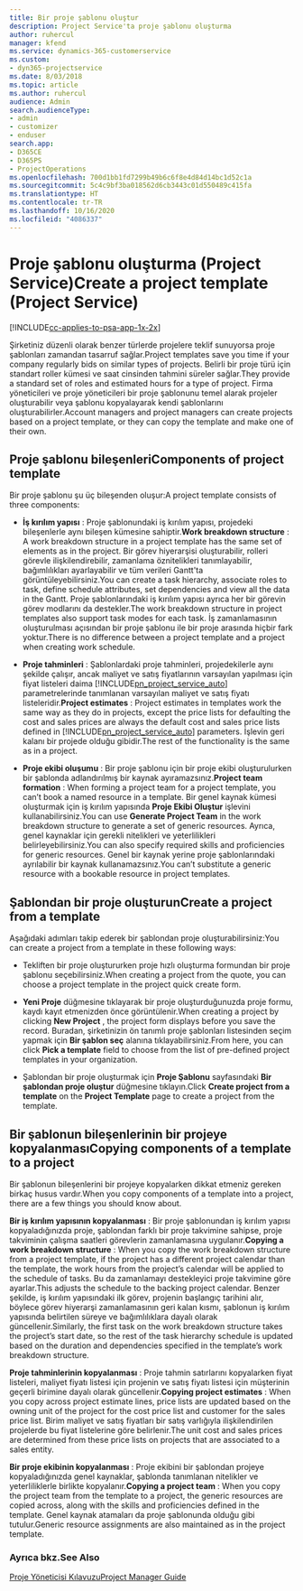 ```yaml
---
title: Bir proje şablonu oluştur
description: Project Service'ta proje şablonu oluşturma
author: ruhercul
manager: kfend
ms.service: dynamics-365-customerservice
ms.custom:
- dyn365-projectservice
ms.date: 8/03/2018
ms.topic: article
ms.author: ruhercul
audience: Admin
search.audienceType:
- admin
- customizer
- enduser
search.app:
- D365CE
- D365PS
- ProjectOperations
ms.openlocfilehash: 700d1bb1fd7299b49b6c6f8e4d84d14bc1d52c1a
ms.sourcegitcommit: 5c4c9bf3ba018562d6cb3443c01d550489c415fa
ms.translationtype: HT
ms.contentlocale: tr-TR
ms.lasthandoff: 10/16/2020
ms.locfileid: "4086337"
---
```

# <a name="create-a-project-template-project-service"></a><span data-ttu-id="4cd0b-103">Proje şablonu oluşturma (Project Service)</span><span class="sxs-lookup"><span data-stu-id="4cd0b-103">Create a project template (Project Service)</span></span>

[!INCLUDE[cc-applies-to-psa-app-1x-2x](../includes/cc-applies-to-psa-app-1x-2x.md)]

<span data-ttu-id="4cd0b-104">Şirketiniz düzenli olarak benzer türlerde projelere teklif sunuyorsa proje şablonları zamandan tasarruf sağlar.</span><span class="sxs-lookup"><span data-stu-id="4cd0b-104">Project templates save you time if your company regularly bids on similar types of projects.</span></span> <span data-ttu-id="4cd0b-105">Belirli bir proje türü için standart roller kümesi ve saat cinsinden tahmini süreler sağlar.</span><span class="sxs-lookup"><span data-stu-id="4cd0b-105">They provide a standard set of roles and estimated hours for a type of project.</span></span> <span data-ttu-id="4cd0b-106">Firma yöneticileri ve proje yöneticileri bir proje şablonunu temel alarak projeler oluşturabilir veya şablonu kopyalayarak kendi şablonlarını oluşturabilirler.</span><span class="sxs-lookup"><span data-stu-id="4cd0b-106">Account managers and project managers can create projects based on a project template, or they can copy the template and make one of their own.</span></span>  
  
## <a name="components-of-project-template"></a><span data-ttu-id="4cd0b-107">Proje şablonu bileşenleri</span><span class="sxs-lookup"><span data-stu-id="4cd0b-107">Components of project template</span></span>
 <span data-ttu-id="4cd0b-108">Bir proje şablonu şu üç bileşenden oluşur:</span><span class="sxs-lookup"><span data-stu-id="4cd0b-108">A project template consists of three components:</span></span>  
  
- <span data-ttu-id="4cd0b-109">**İş kırılım yapısı** : Proje şablonundaki iş kırılım yapısı, projedeki bileşenlerle aynı bileşen kümesine sahiptir.</span><span class="sxs-lookup"><span data-stu-id="4cd0b-109">**Work breakdown structure** : A work breakdown structure in a project template has the same set of elements as in the project.</span></span> <span data-ttu-id="4cd0b-110">Bir görev hiyerarşisi oluşturabilir, rolleri görevle ilişkilendirebilir, zamanlama öznitelikleri tanımlayabilir, bağımlılıkları ayarlayabilir ve tüm verileri Gantt'ta görüntüleyebilirsiniz.</span><span class="sxs-lookup"><span data-stu-id="4cd0b-110">You can create a task hierarchy, associate roles to task, define schedule attributes, set dependencies and view all the data in the Gantt.</span></span> <span data-ttu-id="4cd0b-111">Proje şablonlarındaki iş kırılım yapısı ayrıca her bir görevin görev modlarını da destekler.</span><span class="sxs-lookup"><span data-stu-id="4cd0b-111">The work breakdown structure in project templates also support task modes for each task.</span></span> <span data-ttu-id="4cd0b-112">İş zamanlamasının oluşturulması açısından bir proje şablonu ile bir proje arasında hiçbir fark yoktur.</span><span class="sxs-lookup"><span data-stu-id="4cd0b-112">There is no difference between a project template and a project when creating work schedule.</span></span>  
  
- <span data-ttu-id="4cd0b-113">**Proje tahminleri** : Şablonlardaki proje tahminleri, projedekilerle aynı şekilde çalışır, ancak maliyet ve satış fiyatlarının varsayılan yapılması için fiyat listeleri daima [!INCLUDE[pn_project_service_auto](../includes/pn-project-service-auto.md)] parametrelerinde tanımlanan varsayılan maliyet ve satış fiyatı listeleridir.</span><span class="sxs-lookup"><span data-stu-id="4cd0b-113">**Project estimates** : Project estimates in templates work the same way as they do in projects, except the price lists for defaulting the cost and sales prices are always the default cost and sales price lists defined in [!INCLUDE[pn_project_service_auto](../includes/pn-project-service-auto.md)] parameters.</span></span> <span data-ttu-id="4cd0b-114">İşlevin geri kalanı bir projede olduğu gibidir.</span><span class="sxs-lookup"><span data-stu-id="4cd0b-114">The rest of the functionality is the same as in a project.</span></span>  
  
- <span data-ttu-id="4cd0b-115">**Proje ekibi oluşumu** : Bir proje şablonu için bir proje ekibi oluşturulurken bir şablonda adlandırılmış bir kaynak ayıramazsınız.</span><span class="sxs-lookup"><span data-stu-id="4cd0b-115">**Project team formation** : When forming a project team for a project template, you can’t book a named resource in a template.</span></span> <span data-ttu-id="4cd0b-116">Bir genel kaynak kümesi oluşturmak için iş kırılım yapısında **Proje Ekibi Oluştur** işlevini kullanabilirsiniz.</span><span class="sxs-lookup"><span data-stu-id="4cd0b-116">You can use **Generate Project Team** in the work breakdown structure to generate a set of generic resources.</span></span> <span data-ttu-id="4cd0b-117">Ayrıca, genel kaynaklar için gerekli nitelikleri ve yeterlilikleri belirleyebilirsiniz.</span><span class="sxs-lookup"><span data-stu-id="4cd0b-117">You can also specify required skills and proficiencies for generic resources.</span></span> <span data-ttu-id="4cd0b-118">Genel bir kaynak yerine proje şablonlarındaki ayrılabilir bir kaynak kullanamazsınız.</span><span class="sxs-lookup"><span data-stu-id="4cd0b-118">You can’t substitute a generic resource with a bookable resource in project templates.</span></span>  
  
## <a name="create-a-project-from-a-template"></a><span data-ttu-id="4cd0b-119">Şablondan bir proje oluşturun</span><span class="sxs-lookup"><span data-stu-id="4cd0b-119">Create a project from a template</span></span>  
 <span data-ttu-id="4cd0b-120">Aşağıdaki adımları takip ederek bir şablondan proje oluşturabilirsiniz:</span><span class="sxs-lookup"><span data-stu-id="4cd0b-120">You can create a project from a template in these following ways:</span></span>  
  
-   <span data-ttu-id="4cd0b-121">Tekliften bir proje oluştururken proje hızlı oluşturma formundan bir proje şablonu seçebilirsiniz.</span><span class="sxs-lookup"><span data-stu-id="4cd0b-121">When creating a project from the quote, you can choose a project template in the project quick create form.</span></span>  
  
-   <span data-ttu-id="4cd0b-122">**Yeni Proje** düğmesine tıklayarak bir proje oluşturduğunuzda proje formu, kaydı kayıt etmenizden önce görüntülenir.</span><span class="sxs-lookup"><span data-stu-id="4cd0b-122">When creating a project by clicking **New Project** , the project form displays before you save the record.</span></span> <span data-ttu-id="4cd0b-123">Buradan, şirketinizin ön tanımlı proje şablonları listesinden seçim yapmak için **Bir şablon seç** alanına tıklayabilirsiniz.</span><span class="sxs-lookup"><span data-stu-id="4cd0b-123">From here, you can click **Pick a template** field to choose from the list of pre-defined project templates in your organization.</span></span>  
  
-   <span data-ttu-id="4cd0b-124">Şablondan bir proje oluşturmak için **Proje Şablonu** sayfasındaki **Bir şablondan proje oluştur** düğmesine tıklayın.</span><span class="sxs-lookup"><span data-stu-id="4cd0b-124">Click **Create project from a template** on the **Project Template** page to create a project from the template.</span></span>  
  
## <a name="copying-components-of-a-template-to-a-project"></a><span data-ttu-id="4cd0b-125">Bir şablonun bileşenlerinin bir projeye kopyalanması</span><span class="sxs-lookup"><span data-stu-id="4cd0b-125">Copying components of a template to a project</span></span>  
 <span data-ttu-id="4cd0b-126">Bir şablonun bileşenlerini bir projeye kopyalarken dikkat etmeniz gereken birkaç husus vardır.</span><span class="sxs-lookup"><span data-stu-id="4cd0b-126">When you copy components of a template into a project, there are a few things you should know about.</span></span>  
  
 <span data-ttu-id="4cd0b-127">**Bir iş kırılım yapısının kopyalanması** : Bir proje şablonundan iş kırılım yapısı kopyaladığınızda proje, şablondan farklı bir proje takvimine sahipse, proje takviminin çalışma saatleri görevlerin zamanlamasına uygulanır.</span><span class="sxs-lookup"><span data-stu-id="4cd0b-127">**Copying a work breakdown structure** : When you copy the work breakdown structure from a project template, if the project has a different project calendar than the template, the work hours from the project’s calendar will be applied to the schedule of tasks.</span></span> <span data-ttu-id="4cd0b-128">Bu da zamanlamayı destekleyici proje takvimine göre ayarlar.</span><span class="sxs-lookup"><span data-stu-id="4cd0b-128">This adjusts the schedule to the backing project calendar.</span></span> <span data-ttu-id="4cd0b-129">Benzer şekilde, iş kırılım yapısındaki ilk görev, projenin başlangıç tarihini alır, böylece görev hiyerarşi zamanlamasının geri kalan kısmı, şablonun iş kırılım yapısında belirtilen süreye ve bağımlılıklara dayalı olarak güncellenir.</span><span class="sxs-lookup"><span data-stu-id="4cd0b-129">Similarly, the first task on the work breakdown structure takes the project’s start date, so the rest of the task hierarchy schedule is updated based on the duration and dependencies specified in the template’s work breakdown structure.</span></span>  
  
 <span data-ttu-id="4cd0b-130">**Proje tahminlerinin kopyalanması** : Proje tahmin satırlarını kopyalarken fiyat listeleri, maliyet fiyatı listesi için projenin ve satış fiyatı listesi için müşterinin geçerli birimine dayalı olarak güncellenir.</span><span class="sxs-lookup"><span data-stu-id="4cd0b-130">**Copying project estimates** : When you copy across project estimate lines, price lists are updated based on the owning unit of the project for the cost price list and customer for the sales price list.</span></span> <span data-ttu-id="4cd0b-131">Birim maliyet ve satış fiyatları bir satış varlığıyla ilişkilendirilen projelerde bu fiyat listelerine göre belirlenir.</span><span class="sxs-lookup"><span data-stu-id="4cd0b-131">The unit cost and sales prices are determined from these price lists on projects that are associated to a sales entity.</span></span>  
  
 <span data-ttu-id="4cd0b-132">**Bir proje ekibinin kopyalanması** : Proje ekibini bir şablondan projeye kopyaladığınızda genel kaynaklar, şablonda tanımlanan nitelikler ve yeterliliklerle birlikte kopyalanır.</span><span class="sxs-lookup"><span data-stu-id="4cd0b-132">**Copying a project team** : When you copy the project team from the template to a project, the generic resources are copied across, along with the skills and proficiencies defined in the template.</span></span> <span data-ttu-id="4cd0b-133">Genel kaynak atamaları da proje şablonunda olduğu gibi tutulur.</span><span class="sxs-lookup"><span data-stu-id="4cd0b-133">Generic resource assignments are also maintained as in the project template.</span></span>  
  
### <a name="see-also"></a><span data-ttu-id="4cd0b-134">Ayrıca bkz.</span><span class="sxs-lookup"><span data-stu-id="4cd0b-134">See Also</span></span>  
 [<span data-ttu-id="4cd0b-135">Proje Yöneticisi Kılavuzu</span><span class="sxs-lookup"><span data-stu-id="4cd0b-135">Project Manager Guide</span></span>](../psa/project-manager-guide.md)
